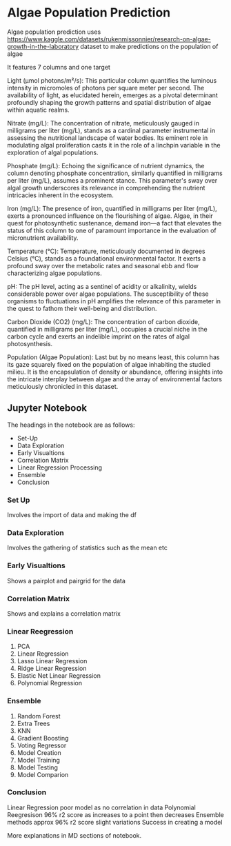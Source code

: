 # Algae Population Prediction

Algae population prediction uses https://www.kaggle.com/datasets/rukenmissonnier/research-on-algae-growth-in-the-laboratory dataset to make predictions on the population of algae

It features 7 columns and one target

Light (μmol photons/m²/s): This particular column quantifies the luminous intensity in micromoles of photons per square meter per second. The availability of light, as elucidated herein, emerges as a pivotal determinant profoundly shaping the growth patterns and spatial distribution of algae within aquatic realms.

Nitrate (mg/L): The concentration of nitrate, meticulously gauged in milligrams per liter (mg/L), stands as a cardinal parameter instrumental in assessing the nutritional landscape of water bodies. Its eminent role in modulating algal proliferation casts it in the role of a linchpin variable in the exploration of algal populations.

Phosphate (mg/L): Echoing the significance of nutrient dynamics, the column denoting phosphate concentration, similarly quantified in milligrams per liter (mg/L), assumes a prominent stance. This parameter's sway over algal growth underscores its relevance in comprehending the nutrient intricacies inherent in the ecosystem.

Iron (mg/L): The presence of iron, quantified in milligrams per liter (mg/L), exerts a pronounced influence on the flourishing of algae. Algae, in their quest for photosynthetic sustenance, demand iron—a fact that elevates the status of this column to one of paramount importance in the evaluation of micronutrient availability.

Temperature (°C): Temperature, meticulously documented in degrees Celsius (°C), stands as a foundational environmental factor. It exerts a profound sway over the metabolic rates and seasonal ebb and flow characterizing algae populations.

pH: The pH level, acting as a sentinel of acidity or alkalinity, wields considerable power over algae populations. The susceptibility of these organisms to fluctuations in pH amplifies the relevance of this parameter in the quest to fathom their well-being and distribution.

Carbon Dioxide (CO2) (mg/L): The concentration of carbon dioxide, quantified in milligrams per liter (mg/L), occupies a crucial niche in the carbon cycle and exerts an indelible imprint on the rates of algal photosynthesis.

Population (Algae Population): Last but by no means least, this column has its gaze squarely fixed on the population of algae inhabiting the studied milieu. It is the encapsulation of density or abundance, offering insights into the intricate interplay between algae and the array of environmental factors meticulously chronicled in this dataset.

## Jupyter Notebook
The headings in the notebook are as follows:
* Set-Up
* Data Exploration
* Early Visualtions
* Correlation Matrix
* Linear Regression Processing
* Ensemble 
* Conclusion

### Set Up
Involves the import of data and making the df

### Data Exploration 
Involves the gathering of statistics such as the mean etc

### Early Visualtions
Shows a pairplot and pairgrid for the data

### Correlation Matrix
Shows and explains a correlation matrix

### Linear Reegression
1. PCA
2. Linear Regression
3. Lasso Linear Regression
4. Ridge Linear Regression
5. Elastic Net Linear Regression
6. Polynomial Regression

### Ensemble
1. Random Forest
2. Extra Trees
3. KNN
4. Gradient Boosting
5. Voting Regressor
6. Model Creation
7. Model Training
8. Model Testing
9. Model Comparion

### Conclusion
Linear Regression poor model as no correlation in data
Polynomial Reegresison 96% r2 score as increases to a point then decreases
Ensemble methods approx 96% r2 score slight variations 
Success in creating a model

More explanations in MD sections of notebook.


